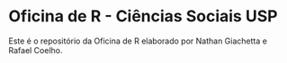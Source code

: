 # Oficina de R - Ciências Sociais USP

Este é o repositório da Oficina de R elaborado por Nathan Giachetta e Rafael Coelho.
